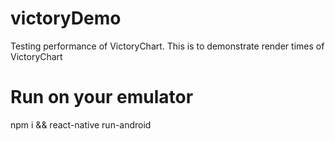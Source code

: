# victoryDemo
Testing performance of VictoryChart. This is to demonstrate render times of VictoryChart

# Run on your emulator
npm i && react-native run-android
